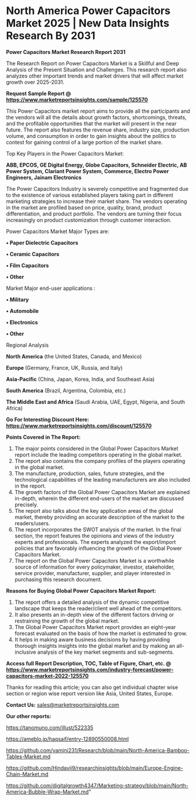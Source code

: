 # North America Power Capacitors Market 2025 | New Data Insights Research By 2031

<strong>Power Capacitors Market Research Report 2031</strong>

The Research Report on Power Capacitors Market is a Skillful and Deep Analysis of the Present Situation and Challenges. This research report also analyzes other important trends and market drivers that will affect market growth over 2025-2031.

<strong>Request Sample Report @ <a href=https://www.marketreportsinsights.com/sample/125570>https://www.marketreportsinsights.com/sample/125570</a></strong>

This Power Capacitors market report aims to provide all the participants and the vendors will all the details about growth factors, shortcomings, threats, and the profitable opportunities that the market will present in the near future. The report also features the revenue share, industry size, production volume, and consumption in order to gain insights about the politics to contest for gaining control of a large portion of the market share.

Top Key Players in the Power Capacitors Market:

<strong>ABB, EPCOS, GE Digital Energy, Globe Capacitors, Schneider Electric, AB Power System, Clariant Power System, Commerce, Electro Power Engineers, Jainam Electronics</strong>

The Power Capacitors Industry is severely competitive and fragmented due to the existence of various established players taking part in different marketing strategies to increase their market share. The vendors operating in the market are profiled based on price, quality, brand, product differentiation, and product portfolio. The vendors are turning their focus increasingly on product customization through customer interaction.

Power Capacitors Market Major Types are:

<strong>• Paper Dielectric Capacitors

• Ceramic Capacitors

• Film Capacitors

• Other</strong>

Market Major end-user applications :

<strong>• Military

• Automobile

• Electronics

• Other</strong>

Regional Analysis

</u><strong><b>North America</b></strong> (the United States, Canada, and Mexico)

<strong><b>Europe </b></strong>(Germany, France, UK, Russia, and Italy)

<strong><b>Asia-Pacific</b></strong> (China, Japan, Korea, India, and Southeast Asia)

<strong><b>South America</b></strong> (Brazil, Argentina, Colombia, etc.)

<strong><b>The Middle East and Africa</b></strong> (Saudi Arabia, UAE, Egypt, Nigeria, and South Africa)

<strong>Go For Interesting Discount Here: <a href=https://www.marketreportsinsights.com/discount/125570>https://www.marketreportsinsights.com/discount/125570</a></strong>

<strong>Points Covered in The Report:</strong>
<ol>
  <li>The major points considered in the Global Power Capacitors Market report include the leading competitors operating in the global market.</li>
  <li>The report also contains the company profiles of the players operating in the global market.</li>
  <li>The manufacture, production, sales, future strategies, and the technological capabilities of the leading manufacturers are also included in the report.</li>
  <li>The growth factors of the Global Power Capacitors Market are explained in-depth, wherein the different end-users of the market are discussed precisely.</li>
  <li>The report also talks about the key application areas of the global market, thereby providing an accurate description of the market to the readers/users.</li>
  <li>The report incorporates the SWOT analysis of the market. In the final section, the report features the opinions and views of the industry experts and professionals. The experts analyzed the export/import policies that are favorably influencing the growth of the Global Power Capacitors Market.</li>
  <li>The report on the Global Power Capacitors Market is a worthwhile source of information for every policymaker, investor, stakeholder, service provider, manufacturer, supplier, and player interested in purchasing this research document.</li>
</ol>
<strong>Reasons for Buying Global Power Capacitors Market Report:</strong>

<ol>
  <li>The report offers a detailed analysis of the dynamic competitive landscape that keeps the reader/client well ahead of the competitors.</li>
  <li>It also presents an in-depth view of the different factors driving or restraining the growth of the global market.</li>
  <li>The Global Power Capacitors Market report provides an eight-year forecast evaluated on the basis of how the market is estimated to grow.</li>
  <li>It helps in making aware business decisions by having providing thorough insights insights into the global market and by making an all-inclusive analysis of the key market segments and sub-segments.</li>
</ol>
<strong>Access full Report Description, TOC, Table of Figure, Chart, etc. @ <a href=https://www.marketreportsinsights.com/industry-forecast/power-capacitors-market-2022-125570>https://www.marketreportsinsights.com/industry-forecast/power-capacitors-market-2022-125570</a></strong>


Thanks for reading this article; you can also get individual chapter wise section or region wise report version like Asia, United States, Europe.

<strong>Contact Us:</strong>
sales@marketreportsinsights.com

<strong>Our other reports:</strong>

<a href=https://tanomuno.com/illust/522335>https://tanomuno.com/illust/522335</a>

<a href=https://ameblo.jp/haqsaif/entry-12890550008.html>https://ameblo.jp/haqsaif/entry-12890550008.html</a>

<a href=https://github.com/yamini231/Research/blob/main/North-America-Bamboo-Tables-Market.md>https://github.com/yamini231/Research/blob/main/North-America-Bamboo-Tables-Market.md</a>

<a href=https://github.com/Hindavii9/researchinsights/blob/main/Europe-Engine-Chain-Market.md>https://github.com/Hindavii9/researchinsights/blob/main/Europe-Engine-Chain-Market.md</a>

<a href=https://github.com/digitalgrowth4347/Marketing-strategy/blob/main/North-America-Bubble-Wrap-Market.md>https://github.com/digitalgrowth4347/Marketing-strategy/blob/main/North-America-Bubble-Wrap-Market.md</a>"
